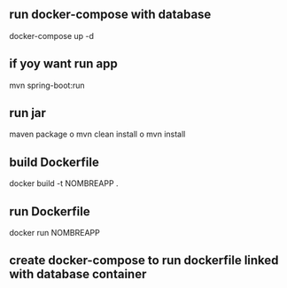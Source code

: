 ## run docker-compose with database
docker-compose up -d

## if yoy want run app
mvn spring-boot:run

## run jar
maven package
o
mvn clean install
o
mvn install

## build Dockerfile
docker build -t NOMBREAPP .

## run Dockerfile
docker run NOMBREAPP

## create docker-compose to run dockerfile linked with database container